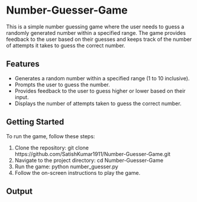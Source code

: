 # Number-Guesser-Game
This is a simple number guessing game where the user needs to guess a randomly generated number within a specified range. The game provides feedback to the user based on their guesses and keeps track of the number of attempts it takes to guess the correct number.

## Features
<ul>
  <li>Generates a random number within a specified range (1 to 10 inclusive).</li>
  <li>Prompts the user to guess the number.</li>
  <li>Provides feedback to the user to guess higher or lower based on their input.</li>
  <li>Displays the number of attempts taken to guess the correct number.</li>
</ul>

## Getting Started
To run the game, follow these steps:
<ol>
  <li>Clone the repository: git clone https://github.com/SatishKumar1911/Number-Guesser-Game.git</li>
  <li>Navigate to the project directory: cd Number-Guesser-Game</li>
  <li>Run the game: python number_guesser.py</li>
  <li>Follow the on-screen instructions to play the game.</li>
</ol>

## Output

